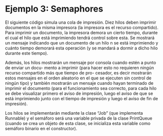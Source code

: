 # Ejemplo 3: Semaphores

El siguiente código simula una cola de impresión. Diez hilos deben imprimir documentos en la
misma impresora (la impresora es el recurso compartido). Para imprimir un documento, la impresora
demora un cierto tiempo, durante el cual el hilo que está imprimiendo tendrá control sobre esta. Se
mostrará un mensaje indicando que un documento de un hilo n se está imprimiendo y cuánto tiempo
demorará esta operación (y se mandará a dormir a dicho hilo durante este tiempo).

Además, los hilos mostrarán un mensaje por consola cuando estén a punto de enviar un docu-
mento a imprimir (para hacer esto no requieren ningún recurso compartido más que tiempo de pro-
cesador, es decir mostrarán estos mensajes en el orden aleatorio en el que se ejecuten sin control
de ningún tipo) y también mostrarán un mensaje cuando hayan terminado de imprimir el documento
(para el funcionamiento sea correcto, para cada hilo se debe visualizar primero el aviso de impresión,
luego el aviso de que se está imprimiendo junto con el tiempo de impresión y luego el aviso de fin de
impresión).

Los hilos se implementarán mediante la clase “Job” (que implementa Runnable) y el semáforo será
una variable privada de la clase PrintQueue (cuando se crea un objeto de esta clase, se inicializa
esta variable como semáforo binario en el constructor).
